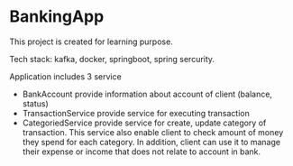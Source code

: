 # BankingApp

This project is created for learning purpose.

Tech stack: kafka, docker, springboot, spring sercurity.

Application includes 3 service 
- BankAccount provide information about account of client (balance, status)
- TransactionService provide service for executing transaction
- CategoriedService provide service for create, update category of transaction. This service also enable client to check amount of money they spend for each category. In addition, client can use it to manage their expense or income that does not relate to account in bank.

